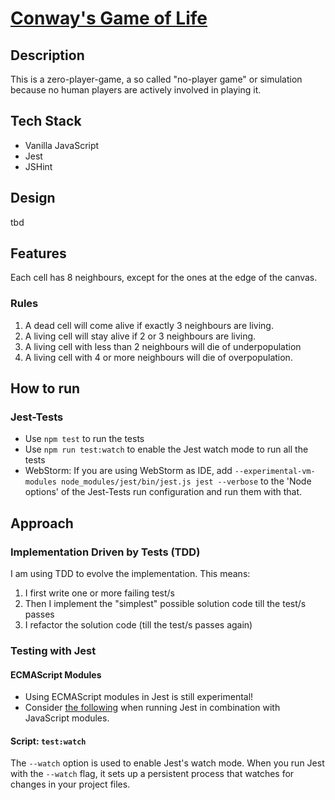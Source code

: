 # [Conway's Game of Life](https://en.wikipedia.org/wiki/Conway%27s_Game_of_Life)
## Description
This is a zero-player-game, a so called "no-player game" or simulation because no human players are actively involved in playing it.

## Tech Stack
- Vanilla JavaScript
- Jest
- JSHint

## Design
tbd

## Features
Each cell has 8 neighbours, except for the ones at the edge of the canvas.
### Rules
1. A dead cell will come alive if exactly 3 neighbours are living.
2. A living cell will stay alive if 2 or 3 neighbours are living.
3. A living cell with less than 2 neighbours will die of underpopulation
4. A living cell with 4 or more neighbours will die of overpopulation.

## How to run
### Jest-Tests
- Use `npm test` to run the tests
- Use `npm run test:watch` to enable the Jest watch mode to run all the tests
- WebStorm: If you are using WebStorm as IDE, add `--experimental-vm-modules node_modules/jest/bin/jest.js jest --verbose` to the 'Node options' of the Jest-Tests run configuration and run them with that.

## Approach
### Implementation Driven by Tests (TDD)
I am using TDD to evolve the implementation. This means:
1. I first write one or more failing test/s
2. Then I implement the "simplest" possible solution code till the test/s passes
3. I refactor the solution code (till the test/s passes again)
### Testing with Jest
#### ECMAScript Modules
- Using ECMAScript modules in Jest is still experimental!
- Consider [the following](https://jestjs.io/docs/ecmascript-modules) when running Jest in combination with JavaScript modules.
#### Script: `test:watch`
The `--watch` option is used to enable Jest's watch mode. When you run Jest with the `--watch` flag, it sets up a persistent process that watches for changes in your project files.

